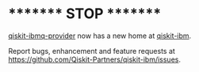 # ******* STOP *******

[qiskit-ibmq-provider](https://github.com/Qiskit/qiskit-ibmq-provider) now has a new home at [qiskit-ibm](https://github.com/Qiskit-Partners/qiskit-ibm).

Report bugs, enhancement and feature requests at https://github.com/Qiskit-Partners/qiskit-ibm/issues.
